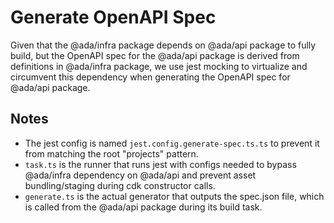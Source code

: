 # Generate OpenAPI Spec

Given that the @ada/infra package depends on @ada/api package to fully build, but the OpenAPI spec for
the @ada/api package is derived from definitions in @ada/infra package, we use jest mocking to
virtualize and circumvent this dependency when generating the OpenAPI spec for @ada/api package.

## Notes

- The jest config is named `jest.config.generate-spec.ts.ts` to prevent it from matching
  the root "projects" pattern.
- `task.ts` is the runner that runs jest with configs needed to bypass @ada/infra dependency on @ada/api and
  prevent asset bundling/staging during cdk constructor calls.
- `generate.ts` is the actual generator that outputs the spec.json file, which is called from the @ada/api package
  during its build task.
